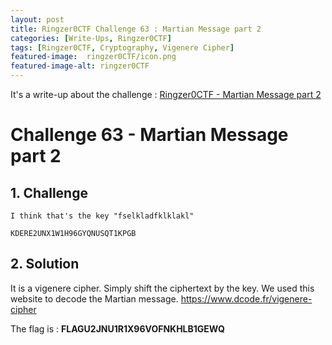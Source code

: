 ```yaml
---
layout: post
title: Ringzer0CTF Challenge 63 : Martian Message part 2
categories: [Write-Ups, Ringzer0CTF]
tags: [Ringzer0CTF, Cryptography, Vigenere Cipher]
featured-image:  ringzer0CTF/icon.png
featured-image-alt: ringzer0CTF
---
```


It's a write-up about the challenge : [Ringzer0CTF - Martian Message part 2](https://ringzer0ctf.com/challenges/63)

# Challenge 63 - Martian Message part 2

## 1. Challenge

```
I think that's the key "fselkladfklklakl"

KDERE2UNX1W1H96GYQNUSQT1KPGB 
```

## 2. Solution

It is a vigenere cipher. Simply shift the ciphertext by the key.
We used this website to decode the Martian message.
https://www.dcode.fr/vigenere-cipher

The flag is : **FLAGU2JNU1R1X96VOFNKHLB1GEWQ**